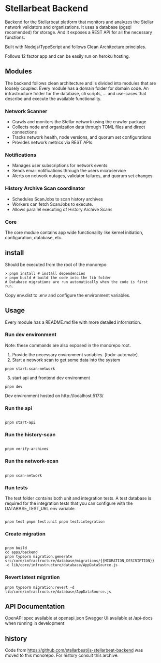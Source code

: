 # Stellarbeat Backend

Backend for the Stellarbeat platform that monitors and analyzes the Stellar
network validators and organizations. It uses a database (pgsql recomended) for
storage. And it exposes a REST API for all the necessary functions.

Built with Nodejs/TypeScript and follows Clean Architecture principles.

Follows 12 factor app and can be easily run on heroku hosting.

## Modules

The backend follows clean architecture and is divided into modules that are
loosely coupled. Every module has a domain folder for domain code. An
infrastructure folder for the database, cli scripts, ... and use-cases that
describe and execute the available functionality.

### Network Scanner

- Crawls and monitors the Stellar network using the crawler package
- Collects node and organization data through TOML files and direct connections
- Tracks network health, node versions, and quorum set configurations
- Provides network metrics via REST APIs

### Notifications

- Manages user subscriptions for network events
- Sends email notifications through the users microservice
- Alerts on network outages, validator failures, and quorum set changes

### History Archive Scan coordinator

- Schedules ScanJobs to scan history archives
- Workers can fetch ScanJobs to execute.
- Allows parallel executing of History Archive Scans

### Core

The core module contains app wide functionality like kernel initiation,
configuration, database, etc.

## install

Should be executed from the root of the monorepo

```
> pnpm install # install dependencies
> pnpm build # build the code into the lib folder
# Database migrations are run automatically when the code is first run.
```

Copy env.dist to .env and configure the environment variables.

## Usage

Every module has a README.md file with more detailed information.

### Run dev environment

Note: these commands are also exposed in the monorepo root.

1. Provide the necessary environment variables. (todo: automate)
2. Start a network scan to get some data into the system

```
pnpm start:scan-network
```

3. start api and frontend dev environment

```
pnpm dev
```

Dev environment hosted on http://localhost:5173/

### Run the api

```

pnpm start-api

```

### Run the history-scan

```

pnpm verify-archives

```

### Run the network-scan

```

pnpm scan-network

```

### Run tests

The test folder contains both unit and integration tests. A test database is
required for the integration tests that you can configure with the
DATABASE_TEST_URL env variable.

```

pnpm test pnpm test:unit pnpm test:integration

```

### Create migration

```

pnpm build
cd apps/backend
pnpm typeorm migration:generate src/core/infrastructure/database/migrations/{{MIGRATION_DESCRIPTION}} -d lib/core/infrastructure/database/AppDataSource.js

```

### Revert latest migration

```
pnpm typeorm migration:revert -d lib/core/infrastructure/database/AppDataSource.js
```

## API Documentation

OpenAPI spec available at openapi.json Swagger UI available at /api-docs when
running in development

## history

Code from https://github.com/stellarbeat/js-stellarbeat-backend was moved to
this monorepo. For history consult this archive.
